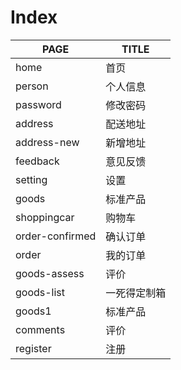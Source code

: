 # Index

| PAGE | TITLE |
|------|--------|
| home | 首页 |
| person | 个人信息 |
| password | 修改密码 |
| address | 配送地址 |
| address-new | 新增地址 |
| feedback | 意见反馈 |
| setting | 设置 |
| goods | 标准产品 |
| shoppingcar | 购物车 |
| order-confirmed | 确认订单 |
| order | 我的订单 |
| goods-assess | 评价 |
| goods-list | 一死得定制箱 |
| goods1 | 标准产品 |
| comments | 评价 |
| register | 注册 |
